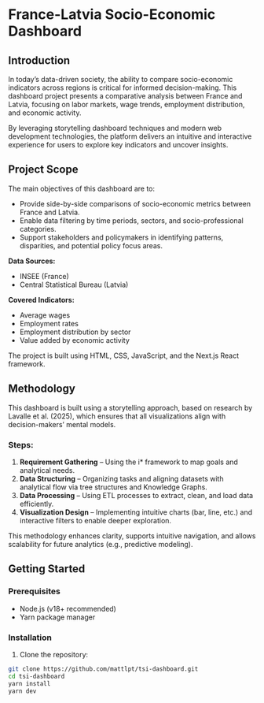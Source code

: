 # France-Latvia Socio-Economic Dashboard

## Introduction

In today’s data-driven society, the ability to compare socio-economic indicators across regions is critical for informed decision-making. This dashboard project presents a comparative analysis between France and Latvia, focusing on labor markets, wage trends, employment distribution, and economic activity.

By leveraging storytelling dashboard techniques and modern web development technologies, the platform delivers an intuitive and interactive experience for users to explore key indicators and uncover insights.

## Project Scope

The main objectives of this dashboard are to:

- Provide side-by-side comparisons of socio-economic metrics between France and Latvia.
- Enable data filtering by time periods, sectors, and socio-professional categories.
- Support stakeholders and policymakers in identifying patterns, disparities, and potential policy focus areas.

**Data Sources:**
- INSEE (France)
- Central Statistical Bureau (Latvia)

**Covered Indicators:**
- Average wages
- Employment rates
- Employment distribution by sector
- Value added by economic activity

The project is built using HTML, CSS, JavaScript, and the Next.js React framework.

## Methodology

This dashboard is built using a storytelling approach, based on research by Lavalle et al. (2025), which ensures that all visualizations align with decision-makers’ mental models.

### Steps:

1. **Requirement Gathering** – Using the i* framework to map goals and analytical needs.
2. **Data Structuring** – Organizing tasks and aligning datasets with analytical flow via tree structures and Knowledge Graphs.
3. **Data Processing** – Using ETL processes to extract, clean, and load data efficiently.
4. **Visualization Design** – Implementing intuitive charts (bar, line, etc.) and interactive filters to enable deeper exploration.

This methodology enhances clarity, supports intuitive navigation, and allows scalability for future analytics (e.g., predictive modeling).

## Getting Started

### Prerequisites

- Node.js (v18+ recommended)
- Yarn package manager

### Installation

1. Clone the repository:

```bash
git clone https://github.com/mattlpt/tsi-dashboard.git
cd tsi-dashboard
yarn install 
yarn dev
